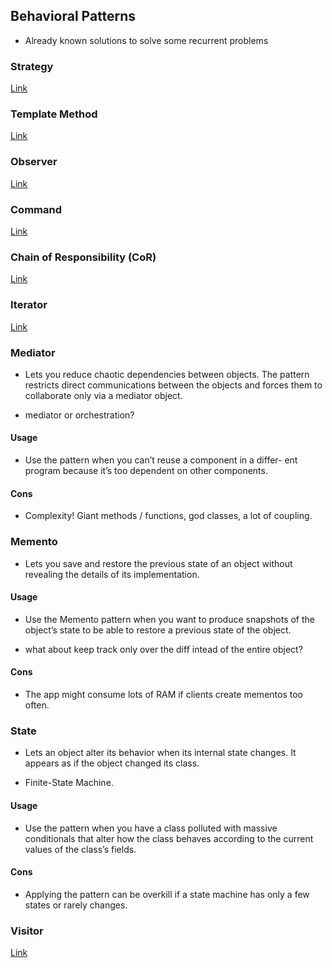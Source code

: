 ## Behavioral Patterns

- Already known solutions to solve some recurrent problems

### Strategy

[Link](https://github.com/joseteodoro/PUCES-2021-FEB-DESIGN-PATTERNS/blob/main/design-patterns-by-usage.md#behavioral-patterns--strategy)

### Template Method

[Link](https://github.com/joseteodoro/PUCES-2021-FEB-DESIGN-PATTERNS/blob/main/design-patterns-by-usage.md#behavioral-patterns--template-method)

### Observer

[Link](https://github.com/joseteodoro/PUCES-2021-FEB-DESIGN-PATTERNS/blob/main/design-patterns-by-usage.md#behavioral-patterns--observer)

### Command

[Link](https://github.com/joseteodoro/PUCES-2021-FEB-DESIGN-PATTERNS/blob/main/design-patterns-by-usage.md#behavioral-patterns--command)

### Chain of Responsibility (CoR)

[Link](https://github.com/joseteodoro/PUCES-2021-FEB-DESIGN-PATTERNS/blob/main/design-patterns-by-usage.md#behavioral-patterns--chain-of-responsibility-cor)

### Iterator

[Link](https://github.com/joseteodoro/PUCES-2021-FEB-DESIGN-PATTERNS/blob/main/design-patterns-by-usage.md#behavioral-patterns--iterator--what-about-generator-)

### Mediator

- Lets you reduce chaotic dependencies between objects. The pattern restricts
direct communications between the objects and forces them to collaborate only
via a mediator object.

- mediator or orchestration?

#### Usage

- Use the pattern when you can’t reuse a component in a differ- ent program
because it’s too dependent on other components.

#### Cons

- Complexity! Giant methods / functions, god classes, a lot of coupling.

### Memento

- Lets you save and restore the previous state of an object without revealing
the details of its implementation.

#### Usage

- Use the Memento pattern when you want to produce snapshots of the object’s
state to be able to restore a previous state of the object.

- what about keep track only over the diff intead of the entire object?

#### Cons

- The app might consume lots of RAM if clients create mementos too often.

### State

- Lets an object alter its behavior when its internal state changes. It appears
as if the object changed its class.

- Finite-State Machine.

#### Usage

- Use the pattern when you have a class polluted with massive conditionals
that alter how the class behaves according to the current values of the class’s fields.

#### Cons

- Applying the pattern can be overkill if a state machine has only a few states
or rarely changes.

### Visitor

[Link](https://github.com/joseteodoro/PUCES-2021-FEB-DESIGN-PATTERNS/blob/main/design-patterns-by-usage.md#behavioral-patterns--visitor)

